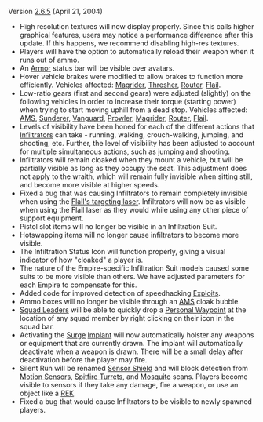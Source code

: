 Version [2.6.5](2.6.5.md) (April 21, 2004)

- High resolution textures will now display properly. Since this calls higher
  graphical features, users may notice a performance difference after this
  update. If this happens, we recommend disabling high-res textures.
- Players will have the option to automatically reload their weapon when it runs
  out of ammo.
- An [Armor](../armor/Armor_Index.md) status bar will be visible over avatars.
- Hover vehicle brakes were modified to allow brakes to function more
  efficiently. Vehicles affected: [Magrider](../vehicles/Magrider.md),
  [Thresher](../vehicles/Thresher.md), [Router](../vehicles/Router.md), [Flail](../vehicles/Flail.md).
- Low-ratio gears (first and second gears) were adjusted (slightly) on the
  following vehicles in order to increase their torque (starting power) when
  trying to start moving uphill from a dead stop. Vehicles affected:
  [AMS](../vehicles/Advanced_Mobile_Station.md), [Sunderer](../vehicles/Sunderer.md),
  [Vanguard](../vehicles/Vanguard.md), [Prowler](../vehicles/Prowler.md), [Magrider](../vehicles/Magrider.md),
  [Router](../vehicles/Router.md), [Flail](../vehicles/Flail.md).
- Levels of visibility have been honed for each of the different actions that
  [Infiltrators](../armor/Infiltration_Suit.md) can take - running, walking, crouch-walking,
  jumping, and shooting, etc. Further, the level of visibility has been adjusted
  to account for multiple simultaneous actions, such as jumping and shooting.
- Infiltrators will remain cloaked when they mount a vehicle, but will be
  partially visible as long as they occupy the seat. This adjustment does not
  apply to the wraith, which will remain fully invisible when sitting still, and
  become more visible at higher speeds.
- Fixed a bug that was causing Infiltrators to remain completely invisible when
  using the [Flail's targeting laser](../weapons/Laze_Pointer.md). Infiltrators will now be
  as visible when using the Flail laser as they would while using any other
  piece of support equipment.
- Pistol slot items will no longer be visible in an Infiltration Suit.
- Hotswapping items will no longer cause infiltrators to become more visible.
- The Infiltration Status Icon will function properly, giving a visual indicator
  of how "cloaked" a player is.
- The nature of the Empire-specific Infiltration Suit models caused some suits
  to be more visible than others. We have adjusted parameters for each Empire to
  compensate for this.
- Added code for improved detection of speedhacking [Exploits](../terminology/Exploit.md).
- Ammo boxes will no longer be visible through an
  [AMS](../vehicles/Advanced_Mobile_Station.md) cloak bubble.
- [Squad Leaders](../terminology/Squad_Leader.md) will be able to quickly drop a
  [Personal Waypoint](../terminology/Personal_Waypoint.md) at the location of any squad member
  by right clicking on their icon in the squad bar.
- Activating the [Surge](../implants/Surge.md) [Implant](../implants/Implants.md) will now
  automatically holster any weapons or equipment that are currently drawn. The
  implant will automatically deactivate when a weapon is drawn. There will be a
  small delay after deactivation before the player may fire.
- Silent Run will be renamed [Sensor Shield](../implants/Sensor_Shield.md) and will block
  detection from [Motion Sensors](../weapons/Adaptive_Construction_Engine.md#motion-sensor-alarm),
  [Spitfire Turrets](../weapons/Adaptive_Construction_Engine.md#spitfire-turret), and [Mosquito](../vehicles/Mosquito.md)  scans.
  Players become visible to sensors if they take any damage, fire a weapon, or
  use an object like a [REK](../weapons/Remote_Electronics_Kit.md).
- Fixed a bug that would cause Infiltrators to be visible to newly spawned
  players.


